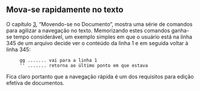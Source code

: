 Mova-se rapidamente no texto
----------------------------

O capítulo [3](capitulo_3/movendo-se_no_documento.md), “Movendo-se no Documento”,
mostra uma série de comandos para agilizar a navegação no texto.
Memorizando estes comandos ganha-se tempo considerável, um exemplo
simples em que o usuário está na linha 345 de um arquivo decide ver o
conteúdo da linha 1 e em seguida voltar à linha 345:

         gg ....... vai para a linha 1
         '' ....... retorna ao último ponto em que estava

Fica claro portanto que a navegação rápida é um dos requisitos para
edição efetiva de documentos.

